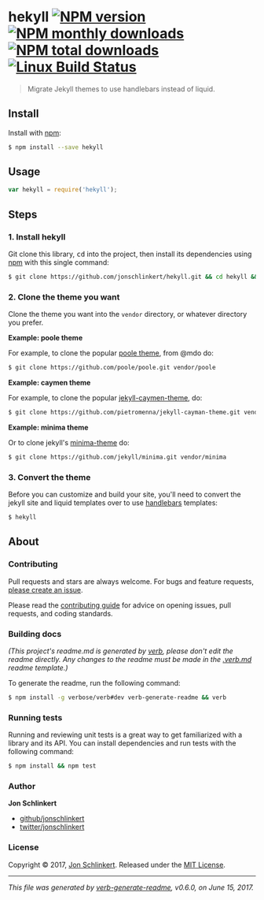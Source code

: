 # hekyll [![NPM version](https://img.shields.io/npm/v/hekyll.svg?style=flat)](https://www.npmjs.com/package/hekyll) [![NPM monthly downloads](https://img.shields.io/npm/dm/hekyll.svg?style=flat)](https://npmjs.org/package/hekyll) [![NPM total downloads](https://img.shields.io/npm/dt/hekyll.svg?style=flat)](https://npmjs.org/package/hekyll) [![Linux Build Status](https://img.shields.io/travis/jonschlinkert/hekyll.svg?style=flat&label=Travis)](https://travis-ci.org/jonschlinkert/hekyll)

> Migrate Jekyll themes to use handlebars instead of liquid.

## Install

Install with [npm](https://www.npmjs.com/):

```sh
$ npm install --save hekyll
```

## Usage

```js
var hekyll = require('hekyll');
```

## Steps

### 1. Install hekyll

Git clone this library, <kbd>cd</kbd> into the project, then install its dependencies using [npm](https://www.npmjs.com) with this single command:

```sh
$ git clone https://github.com/jonschlinkert/hekyll.git && cd hekyll && npm install hekyll
```

### 2. Clone the theme you want

Clone the theme you want into the `vendor` directory, or whatever directory you prefer.

**Example: poole theme**

For example, to clone the popular [poole theme](https://github.com/poole/poole), from @mdo do:

```sh
$ git clone https://github.com/poole/poole.git vendor/poole
```

**Example: caymen theme**

For example, to clone the popular [jekyll-caymen-theme](https://github.com/pietromenna/jekyll-cayman-theme), do:

```sh
$ git clone https://github.com/pietromenna/jekyll-cayman-theme.git vendor/caymen
```

**Example: minima theme**

Or to clone jekyll's [minima-theme](https://github.com/jekyll/minima) do:

```sh
$ git clone https://github.com/jekyll/minima.git vendor/minima
```

### 3. Convert the theme

Before you can customize and build your site, you'll need to convert the jekyll site and liquid templates over to use [handlebars](http://www.handlebarsjs.com/) templates:

```sh
$ hekyll
```

## About

### Contributing

Pull requests and stars are always welcome. For bugs and feature requests, [please create an issue](../../issues/new).

Please read the [contributing guide](.github/contributing.md) for advice on opening issues, pull requests, and coding standards.

### Building docs

_(This project's readme.md is generated by [verb](https://github.com/verbose/verb-generate-readme), please don't edit the readme directly. Any changes to the readme must be made in the [.verb.md](.verb.md) readme template.)_

To generate the readme, run the following command:

```sh
$ npm install -g verbose/verb#dev verb-generate-readme && verb
```

### Running tests

Running and reviewing unit tests is a great way to get familiarized with a library and its API. You can install dependencies and run tests with the following command:

```sh
$ npm install && npm test
```

### Author

**Jon Schlinkert**

* [github/jonschlinkert](https://github.com/jonschlinkert)
* [twitter/jonschlinkert](https://twitter.com/jonschlinkert)

### License

Copyright © 2017, [Jon Schlinkert](https://github.com/jonschlinkert).
Released under the [MIT License](LICENSE).

***

_This file was generated by [verb-generate-readme](https://github.com/verbose/verb-generate-readme), v0.6.0, on June 15, 2017._